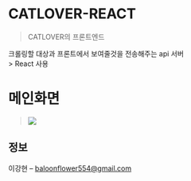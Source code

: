 # CATLOVER-REACT

> CATLOVER의 프론트엔드

크롤링할 대상과 프론트에서 보여줄것을 전송해주는 api 서버<br>>
React 사용

# 메인화면

> ![](https://lovethereum-local.s3.ap-northeast-2.amazonaws.com/catlover.png)

## 정보

이강현 – baloonflower554@gmail.com

<!-- Markdown link & img dfn's -->

[npm-image]: https://img.shields.io/npm/v/datadog-metrics.svg?style=flat-square
[npm-url]: https://npmjs.org/package/datadog-metrics
[npm-downloads]: https://img.shields.io/npm/dm/datadog-metrics.svg?style=flat-square
[travis-image]: https://img.shields.io/travis/dbader/node-datadog-metrics/master.svg?style=flat-square
[travis-url]: https://travis-ci.org/dbader/node-datadog-metrics
[wiki]: https://github.com/yourname/yourproject/wiki

